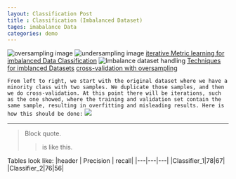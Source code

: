 ```yaml
---
layout: Classification Post
title : Classification (Imbalanced Dataset)
tages: imabalance Data
categories: demo
---
```


![oversampling image](https://miro.medium.com/max/3600/1*o_KfyMzF7LITK2DlYm_wHw.png)
![undersampling image](https://miro.medium.com/max/1050/1*gHW_PLz7kWrhdl5t1sJRRA.png)
[iterative Metric learning for imbalanced Data Classification](https://www.ijcai.org/Proceedings/2018/0389.pdf)
![Imbalance dataset handling](https://www.mdpi.com/2227-7102/9/4/275/htm)
[Techniques for imblanced Datasets](https://www.kdnuggets.com/2020/01/5-most-useful-techniques-handle-imbalanced-datasets.html)
[cross-validation with oversampling](https://www.marcoaltini.com/uploads/1/3/2/3/13234002/2639934.jpg?401)

`From left to right, we start with the original dataset where we have a minority class with two samples. We duplicate those samples, and then we do cross-validation. At this point there will be iterations, such as the one showed, where the training and validation set contain the same sample, resulting in overfitting and misleading results. Here is how this should be done:`
![](https://www.marcoaltini.com/uploads/1/3/2/3/13234002/9101820.jpg?372)

-------------------------------------

>Block quote.
>> is like this.
>> 
Tables look like:
|header | Precision | recall|
|---|---|---|
|Classifier_1|78|67|
|Classifier_2|76|56|


